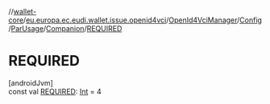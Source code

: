 //[wallet-core](../../../../../../index.md)/[eu.europa.ec.eudi.wallet.issue.openid4vci](../../../../index.md)/[OpenId4VciManager](../../../index.md)/[Config](../../index.md)/[ParUsage](../index.md)/[Companion](index.md)/[REQUIRED](-r-e-q-u-i-r-e-d.md)

# REQUIRED

[androidJvm]\
const val [REQUIRED](-r-e-q-u-i-r-e-d.md): [Int](https://kotlinlang.org/api/latest/jvm/stdlib/kotlin/-int/index.html) =
4
